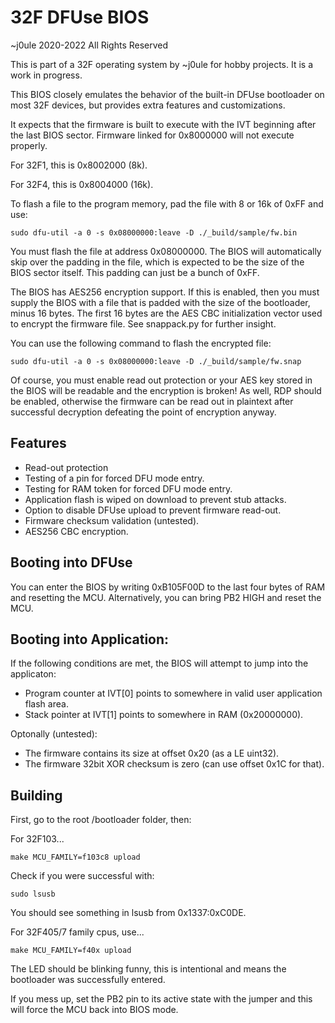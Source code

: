# 32F DFUse BIOS

~j0ule 2020-2022 All Rights Reserved

This is part of a 32F operating 
system by ~j0ule for hobby projects. 
It is a work in progress.

This BIOS closely emulates the 
behavior of the built-in DFUse 
bootloader on most 32F devices, but 
provides extra features and 
customizations.

It expects that the firmware is 
built to execute with the IVT 
beginning after the last BIOS 
sector. Firmware linked for 
0x8000000 will not execute 
properly.

For 32F1, this is 0x8002000 (8k).

For 32F4, this is 0x8004000 (16k).

To flash a file to the program memory, 
pad the file with 8 or 16k of 0xFF 
and use:

    sudo dfu-util -a 0 -s 0x08000000:leave -D ./_build/sample/fw.bin

You must flash the file at address 
0x08000000. The BIOS will 
automatically skip over the padding 
in the file, which is expected to be 
the size of the BIOS sector itself. 
This padding can just be a bunch of 
0xFF. 

The BIOS has AES256 encryption 
support. If this is enabled, then you
must supply the BIOS with a 
file that is padded with the size 
of the bootloader, minus 16 bytes. 
The first 16 bytes are the AES CBC 
initialization vector used to encrypt 
the firmware file. See snappack.py 
for further insight.

You can use the following command 
to flash the encrypted file:

    sudo dfu-util -a 0 -s 0x08000000:leave -D ./_build/sample/fw.snap

Of course, you must enable read out 
protection or your AES key stored 
in the BIOS will be readable and 
the encryption is broken! As well, 
RDP should be enabled, otherwise 
the firmware can be read out in 
plaintext after successful 
decryption defeating the point 
of encryption anyway.


## Features

* Read-out protection
* Testing of a pin for forced DFU mode entry.
* Testing for RAM token for forced DFU mode entry.
* Application flash is wiped on download to prevent stub attacks.
* Option to disable DFUse upload to prevent firmware read-out.
* Firmware checksum validation (untested).
* AES256 CBC encryption.


## Booting into DFUse

You can enter the BIOS by writing 
0xB105F00D to the last four 
bytes of RAM and resetting the MCU. 
Alternatively, you can bring PB2 
HIGH and reset the MCU.


## Booting into Application:

If the following conditions are met, 
the BIOS will attempt to jump 
into the applicaton:

 * Program counter at IVT[0] points to somewhere in valid user application flash area.
 * Stack pointer at IVT[1] points to somewhere in RAM (0x20000000).

Optonally (untested):

 * The firmware contains its size at offset 0x20 (as a LE uint32).
 * The firmware 32bit XOR checksum is zero (can use offset 0x1C for that).


## Building

First, go to the root /bootloader 
folder, then:

For 32F103...

    make MCU_FAMILY=f103c8 upload
    
Check if you were successful with:

    sudo lsusb

You should see something in lsusb 
from 0x1337:0xC0DE. 

For 32F405/7 family cpus, use...

    make MCU_FAMILY=f40x upload

The LED should be blinking funny, 
this is intentional and means the 
bootloader was successfully entered.

If you mess up, set the PB2 pin to 
its active state with the jumper and 
this will force the MCU back into 
BIOS mode.
